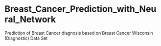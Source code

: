 # Breast_Cancer_Prediction_with_Neural_Network
Prediction of Breast Cancer diagnosis based on Breast Cancer Wisconsin (Diagnostic) Data Set
